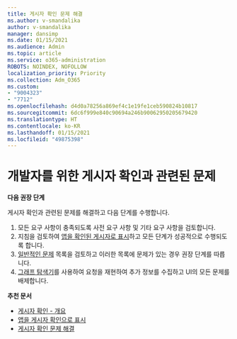 ```yaml
---
title: 게시자 확인 문제 해결
ms.author: v-smandalika
author: v-smandalika
manager: dansimp
ms.date: 01/15/2021
ms.audience: Admin
ms.topic: article
ms.service: o365-administration
ROBOTS: NOINDEX, NOFOLLOW
localization_priority: Priority
ms.collection: Adm_O365
ms.custom:
- "9004323"
- "7712"
ms.openlocfilehash: d4d0a78256a869ef4c1e19fe1ceb590824b10817
ms.sourcegitcommit: 6dc6f999e840c90694a246b90062950205679420
ms.translationtype: HT
ms.contentlocale: ko-KR
ms.lasthandoff: 01/15/2021
ms.locfileid: "49875398"
---
```

# <a name="issues-related-to-publisher-verification-for-developers"></a>개발자를 위한 게시자 확인과 관련된 문제

**다음 권장 단계** 

게시자 확인과 관련된 문제를 해결하고 다음 단계를 수행합니다.

1. 모든 요구 사항이 충족되도록 사전 요구 사항 및 기타 요구 사항을 검토합니다.
2. 지침을 검토하여 [앱을 확인된 게시자로 표시](https://docs.microsoft.com/azure/active-directory/develop/mark-app-as-publisher-verified)하고 모든 단계가 성공적으로 수행되도록 합니다.
3. [일반적인 문제](https://docs.microsoft.com/azure/active-directory/develop/troubleshoot-publisher-verification#common-issues) 목록을 검토하고 이러한 목록에 문제가 있는 경우 권장 단계를 따릅니다.
4. [그래프 탐색기](https://docs.microsoft.com/azure/active-directory/develop/troubleshoot-publisher-verification#making-microsoft-graph-api-calls)를 사용하여 요청을 재현하여 추가 정보를 수집하고 UI의 모든 문제를 배제합니다.

**추천 문서**

- [게시자 확인 - 개요](https://docs.microsoft.com/azure/active-directory/develop/publisher-verification-overview) 
- [앱을 게시자 확인으로 표시](https://docs.microsoft.com/azure/active-directory/develop/mark-app-as-publisher-verified) 
- [게시자 확인 문제 해결](https://docs.microsoft.com/azure/active-directory/develop/troubleshoot-publisher-verification)

